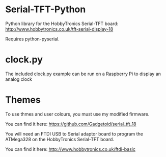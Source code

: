 Serial-TFT-Python
=================

Python library for the HobbyTronics Serial-TFT board: http://www.hobbytronics.co.uk/tft-serial-display-18


Requires python-pyserial.

clock.py
========

The included clock.py example can be run on a Raspberry Pi to display an analog clock


Themes
======

To use thmes and user colours, you must use my modified firmware.

You can find it here: https://github.com/Gadgetoid/serial_tft_18

You will need an FTDI USB to Serial adaptor board to program the ATMega328
on the HobbyTronics Serial-TFT board. 

You can find it here: http://www.hobbytronics.co.uk/ftdi-basic

